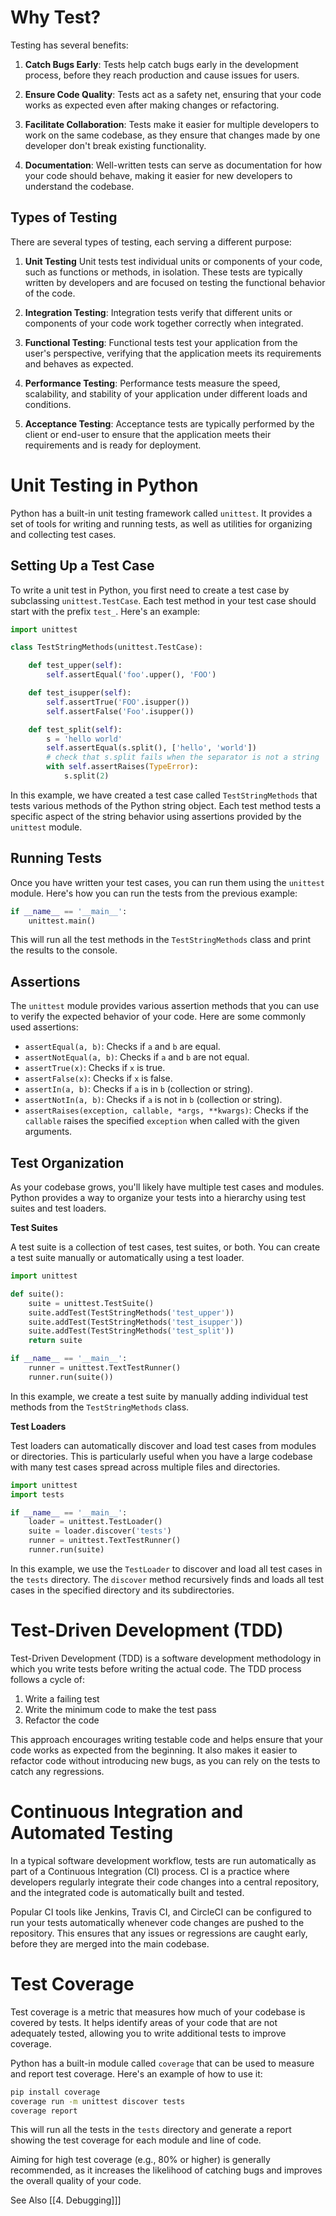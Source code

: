 # Why Test?

Testing has several benefits:

1. **Catch Bugs Early**:
Tests help catch bugs early in the development process, before they reach production and cause issues for users.

2. **Ensure Code Quality**: 
Tests act as a safety net, ensuring that your code works as expected even after making changes or refactoring.

3. **Facilitate Collaboration**:
Tests make it easier for multiple developers to work on the same codebase, as they ensure that changes made by one developer don't break existing functionality.

4. **Documentation**:
Well-written tests can serve as documentation for how your code should behave, making it easier for new developers to understand the codebase.

## Types of Testing

There are several types of testing, each serving a different purpose:

1. **Unit Testing**
Unit tests test individual units or components of your code, such as functions or methods, in isolation. These tests are typically written by developers and are focused on testing the functional behavior of the code.

2. **Integration Testing**: 
Integration tests verify that different units or components of your code work together correctly when integrated.

3. **Functional Testing**:
Functional tests test your application from the user's perspective, verifying that the application meets its requirements and behaves as expected.

4. **Performance Testing**:
Performance tests measure the speed, scalability, and stability of your application under different loads and conditions.

5. **Acceptance Testing**:
Acceptance tests are typically performed by the client or end-user to ensure that the application meets their requirements and is ready for deployment.


# Unit Testing in Python

Python has a built-in unit testing framework called `unittest`. It provides a set of tools for writing and running tests, as well as utilities for organizing and collecting test cases.

## Setting Up a Test Case

To write a unit test in Python, you first need to create a test case by subclassing `unittest.TestCase`. Each test method in your test case should start with the prefix `test_`. Here's an example:

```python
import unittest

class TestStringMethods(unittest.TestCase):

    def test_upper(self):
        self.assertEqual('foo'.upper(), 'FOO')

    def test_isupper(self):
        self.assertTrue('FOO'.isupper())
        self.assertFalse('Foo'.isupper())

    def test_split(self):
        s = 'hello world'
        self.assertEqual(s.split(), ['hello', 'world'])
        # check that s.split fails when the separator is not a string
        with self.assertRaises(TypeError):
            s.split(2)
```

In this example, we have created a test case called `TestStringMethods` that tests various methods of the Python string object. Each test method tests a specific aspect of the string behavior using assertions provided by the `unittest` module.

## Running Tests

Once you have written your test cases, you can run them using the `unittest` module. Here's how you can run the tests from the previous example:

```python
if __name__ == '__main__':
    unittest.main()
```

This will run all the test methods in the `TestStringMethods` class and print the results to the console.

## Assertions

The `unittest` module provides various assertion methods that you can use to verify the expected behavior of your code. Here are some commonly used assertions:

- `assertEqual(a, b)`: Checks if `a` and `b` are equal.
- `assertNotEqual(a, b)`: Checks if `a` and `b` are not equal.
- `assertTrue(x)`: Checks if `x` is true.
- `assertFalse(x)`: Checks if `x` is false.
- `assertIn(a, b)`: Checks if `a` is in `b` (collection or string).
- `assertNotIn(a, b)`: Checks if `a` is not in `b` (collection or string).
- `assertRaises(exception, callable, *args, **kwargs)`: Checks if the `callable` raises the specified `exception` when called with the given arguments.

## Test Organization

As your codebase grows, you'll likely have multiple test cases and modules. Python provides a way to organize your tests into a hierarchy using test suites and test loaders.

**Test Suites**

A test suite is a collection of test cases, test suites, or both. You can create a test suite manually or automatically using a test loader.

```python
import unittest

def suite():
    suite = unittest.TestSuite()
    suite.addTest(TestStringMethods('test_upper'))
    suite.addTest(TestStringMethods('test_isupper'))
    suite.addTest(TestStringMethods('test_split'))
    return suite

if __name__ == '__main__':
    runner = unittest.TextTestRunner()
    runner.run(suite())
```

In this example, we create a test suite by manually adding individual test methods from the `TestStringMethods` class.

**Test Loaders**

Test loaders can automatically discover and load test cases from modules or directories. This is particularly useful when you have a large codebase with many test cases spread across multiple files and directories.

```python
import unittest
import tests

if __name__ == '__main__':
    loader = unittest.TestLoader()
    suite = loader.discover('tests')
    runner = unittest.TextTestRunner()
    runner.run(suite)
```

In this example, we use the `TestLoader` to discover and load all test cases in the `tests` directory. The `discover` method recursively finds and loads all test cases in the specified directory and its subdirectories.

# Test-Driven Development (TDD)

Test-Driven Development (TDD) is a software development methodology in which you write tests before writing the actual code. The TDD process follows a cycle of:

1. Write a failing test
2. Write the minimum code to make the test pass
3. Refactor the code

This approach encourages writing testable code and helps ensure that your code works as expected from the beginning. It also makes it easier to refactor code without introducing new bugs, as you can rely on the tests to catch any regressions.

# Continuous Integration and Automated Testing

In a typical software development workflow, tests are run automatically as part of a Continuous Integration (CI) process. CI is a practice where developers regularly integrate their code changes into a central repository, and the integrated code is automatically built and tested.

Popular CI tools like Jenkins, Travis CI, and CircleCI can be configured to run your tests automatically whenever code changes are pushed to the repository. This ensures that any issues or regressions are caught early, before they are merged into the main codebase.

# Test Coverage

Test coverage is a metric that measures how much of your codebase is covered by tests. It helps identify areas of your code that are not adequately tested, allowing you to write additional tests to improve coverage.

Python has a built-in module called `coverage` that can be used to measure and report test coverage. Here's an example of how to use it:

```bash
pip install coverage
coverage run -m unittest discover tests
coverage report
```

This will run all the tests in the `tests` directory and generate a report showing the test coverage for each module and line of code.

Aiming for high test coverage (e.g., 80% or higher) is generally recommended, as it increases the likelihood of catching bugs and improves the overall quality of your code.

See Also
[[4. Debugging]]]